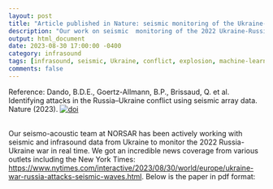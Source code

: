 ```yaml
---
layout: post
title: "Article published in Nature: seismic monitoring of the Ukraine-Russia war"
description: "Our work on seismic  monitoring of the 2022 Ukraine-Russia war."
output: html_document
date: 2023-08-30 17:00:00 -0400
category: infrasound
tags: [infrasound, seismic, Ukraine, conflict, explosion, machine-learning]
comments: false
---
```


Reference:
Dando, B.D.E., Goertz-Allmann, B.P., Brissaud, Q. et al. Identifying attacks in the Russia–Ukraine conflict using seismic array data. Nature (2023). [![doi](https://img.shields.io/badge/doi-10.1038%2Fs41586--023--06416--7-blue)](https://doi.org/10.1038/s41586-023-06416-7) <br><br>

Our seismo-acoustic team at NORSAR has been actively working with seismic and infrasound data from Ukraine to monitor the 2022 Russia-Ukraine war in real time. We got an incredible news coverage from various outlets including the New York Times: <https://www.nytimes.com/interactive/2023/08/30/world/europe/ukraine-war-russia-attacks-seismic-waves.html>. Below is the paper in pdf format:

<object 
  data="/images/2023_dando_brissaud_Ukraine_Nature.pdf" 
  width="1000" 
  height="1000" 
  type="application/pdf"></object>